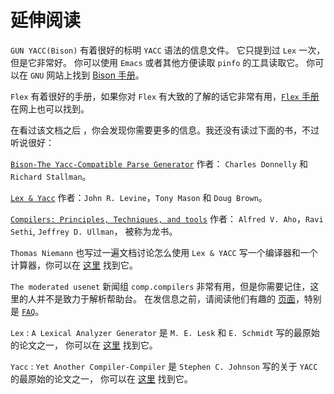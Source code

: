 # 延伸阅读
`GUN YACC(Bison)` 有着很好的标明 `YACC` 语法的信息文件。 它只提到过 `Lex` 一次，但是它非常好。 你可以使用 `Emacs` 或者其他方便读取 `pinfo` 的工具读取它。 你可以在 `GNU` 网站上找到 [Bison 手册](http://www.gnu.org/software/bison/manual/)。


`Flex` 有着很好的手册，如果你对 `Flex` 有大致的了解的话它非常有用，[`Flex` 手册](https://github.com/westes/flex) 在网上也可以找到。


在看过该文档之后 ，你会发现你需要更多的信息。我还没有读过下面的书，不过听说很好：

[`Bison-The Yacc-Compatible Parse Generator`](https://www.amazon.com/exec/obidos/ASIN/0595100325/qid=989165194/sr=1-2/ref=sc_b_3/002-7737249-1404015) 作者： `Charles Donnelly` 和 `Richard Stallman`。

[`Lex & Yacc`](https://www.amazon.com/exec/obidos/ASIN/1565920007/ref=sim_books/002-7737249-1404015) 作者：`John R. Levine`，`Tony Mason` 和 `Doug Brown`。

[`Compilers: Principles, Techniques, and tools`](https://www.amazon.com/exec/obidos/ASIN/0201100886/ref=sim_books/002-7737249-1404015) 作者： `Alfred V. Aho`，`Ravi Sethi`, `Jeffrey D. Ullman`， 被称为龙书。


`Thomas Niemann` 也写过一遍文档讨论怎么使用 `Lex & YACC` 写一个编译器和一个计算器，你可以在 [这里](http://epaperpress.com/lexandyacc/index.html) 找到它。

`The moderated usenet` 新闻组 `comp.compilers` 非常有用，但是你需要记住，这里的人并不是致力于解析帮助台。 在发信息之前，请阅读他们有趣的 [页面](https://compilers.iecc.com/)，特别是 [`FAQ`](https://compilers.iecc.com/faq.txt)。

`Lex` : `A Lexical Analyzer Generator` 是 `M. E. Lesk` 和 `E. Schmidt` 写的最原始的论文之一， 你可以在 [这里](http://www.cs.utexas.edu/users/novak/lexpaper.htm) 找到它。

`Yacc` : `Yet Another Compiler-Compiler` 是 `Stephen C. Johnson` 写的关于 `YACC` 的最原始的论文之一， 你可以在 [这里](http://www.cs.utexas.edu/users/novak/yaccpaper.htm) 找到它。
